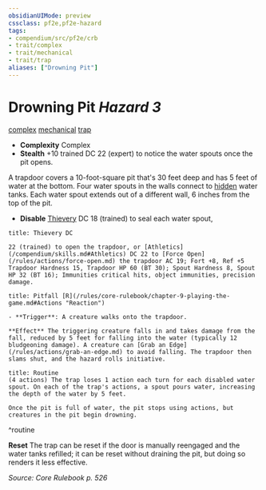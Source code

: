```yaml
---
obsidianUIMode: preview
cssclass: pf2e,pf2e-hazard
tags:
- compendium/src/pf2e/crb
- trait/complex
- trait/mechanical
- trait/trap
aliases: ["Drowning Pit"]
---
```

# Drowning Pit *Hazard 3*  
[complex](/rules/traits/complex.md)  [mechanical](/rules/traits/mechanical.md)  [trap](/rules/traits/trap.md)  

- **Complexity** Complex
- **Stealth** +10 trained DC 22 (expert) to notice the water spouts once the pit opens.  

A trapdoor covers a 10-foot-square pit that's 30 feet deep and has 5 feet of water at the bottom. Four water spouts in the walls connect to [hidden](/rules/conditions.md#Hidden) water tanks. Each water spout extends out of a different wall, 6 inches from the top of the pit.

- **Disable** [Thievery](/compendium/skills.md#Thievery) DC 18 (trained) to seal each water spout,  
     
```ad-embed-ability
title: Thievery DC

22 (trained) to open the trapdoor, or [Athletics](/compendium/skills.md#Athletics) DC 22 to [Force Open](/rules/actions/force-open.md) the trapdoor AC 19; Fort +8, Ref +5 Trapdoor Hardness 15, Trapdoor HP 60 (BT 30); Spout Hardness 8, Spout HP 32 (BT 16); Immunities critical hits, object immunities, precision damage.
```
```ad-embed-ability
title: Pitfall [R](/rules/core-rulebook/chapter-9-playing-the-game.md#Actions "Reaction")

- **Trigger**: A creature walks onto the trapdoor.

**Effect** The triggering creature falls in and takes damage from the fall, reduced by 5 feet for falling into the water (typically 12 bludgeoning damage). A creature can [Grab an Edge](/rules/actions/grab-an-edge.md) to avoid falling. The trapdoor then slams shut, and the hazard rolls initiative.
```

```ad-pf2-summary
title: Routine
(4 actions) The trap loses 1 action each turn for each disabled water spout. On each of the trap's actions, a spout pours water, increasing the depth of the water by 5 feet.

Once the pit is full of water, the pit stops using actions, but creatures in the pit begin drowning.
```
^routine

**Reset** The trap can be reset if the door is manually reengaged and the water tanks refilled; it can be reset without draining the pit, but doing so renders it less effective.  

*Source: Core Rulebook p. 526*